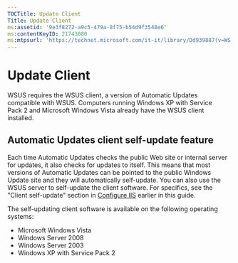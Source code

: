 ```yaml
---
TOCTitle: Update Client
Title: Update Client
ms:assetid: '9e3f8272-a9c5-479a-8f75-b54d9f3548e6'
ms:contentKeyID: 21743080
ms:mtpsurl: 'https://technet.microsoft.com/it-it/library/Dd939887(v=WS.10)'
---
```


Update Client
=============

WSUS requires the WSUS client, a version of Automatic Updates compatible with WSUS. Computers running Windows XP with Service Pack 2 and Microsoft Windows Vista already have the WSUS client installed.

Automatic Updates client self-update feature
--------------------------------------------

Each time Automatic Updates checks the public Web site or internal server for updates, it also checks for updates to itself. This means that most versions of Automatic Updates can be pointed to the public Windows Update site and they will automatically self-update. You can also use the WSUS server to self-update the client software. For specifics, see the "Client self-update" section in [Configure IIS](https://technet.microsoft.com/a9fe03de-3bbe-4782-a570-8c35e104fabe) earlier in this guide.

The self-updating client software is available on the following operating systems:

-   Microsoft Windows Vista
-   Windows Server 2008
-   Windows Server 2003
-   Windows XP with Service Pack 2

